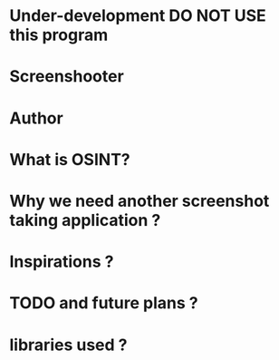 # Under-development DO NOT USE this program

# Screenshooter

# Author

# What is OSINT? 

# Why we need another screenshot taking application ? 

# Inspirations ? 

# TODO and future plans ?

# libraries used ?


